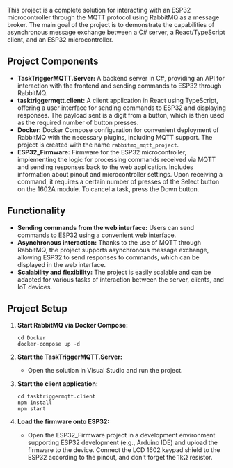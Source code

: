 This project is a complete solution for interacting with an ESP32 microcontroller through the MQTT protocol using RabbitMQ as a message broker. The main goal of the project is to demonstrate the capabilities of asynchronous message exchange between a C# server, a React/TypeScript client, and an ESP32 microcontroller.

## Project Components

- **TaskTriggerMQTT.Server:** A backend server in C#, providing an API for interaction with the frontend and sending commands to ESP32 through RabbitMQ.
- **tasktriggermqtt.client:** A client application in React using TypeScript, offering a user interface for sending commands to ESP32 and displaying responses. The payload sent is a digit from a button, which is then used as the required number of button presses.
- **Docker:** Docker Compose configuration for convenient deployment of RabbitMQ with the necessary plugins, including MQTT support. The project is created with the name `rabbitmq_mqtt_project`.
- **ESP32_Firmware:** Firmware for the ESP32 microcontroller, implementing the logic for processing commands received via MQTT and sending responses back to the web application. Includes information about pinout and microcontroller settings. Upon receiving a command, it requires a certain number of presses of the Select button on the 1602A module. To cancel a task, press the Down button.

## Functionality

- **Sending commands from the web interface:** Users can send commands to ESP32 using a convenient web interface.
- **Asynchronous interaction:** Thanks to the use of MQTT through RabbitMQ, the project supports asynchronous message exchange, allowing ESP32 to send responses to commands, which can be displayed in the web interface.
- **Scalability and flexibility:** The project is easily scalable and can be adapted for various tasks of interaction between the server, clients, and IoT devices.

## Project Setup

1. **Start RabbitMQ via Docker Compose:**
   ```
   cd Docker
   docker-compose up -d
   ```

2. **Start the TaskTriggerMQTT.Server:**
   - Open the solution in Visual Studio and run the project.

3. **Start the client application:**
   ```
   cd tasktriggermqtt.client
   npm install
   npm start
   ```

4. **Load the firmware onto ESP32:**
   - Open the ESP32_Firmware project in a development environment supporting ESP32 development (e.g., Arduino IDE) and upload the firmware to the device. Connect the LCD 1602 keypad shield to the ESP32 according to the pinout, and don't forget the 1kΩ resistor.